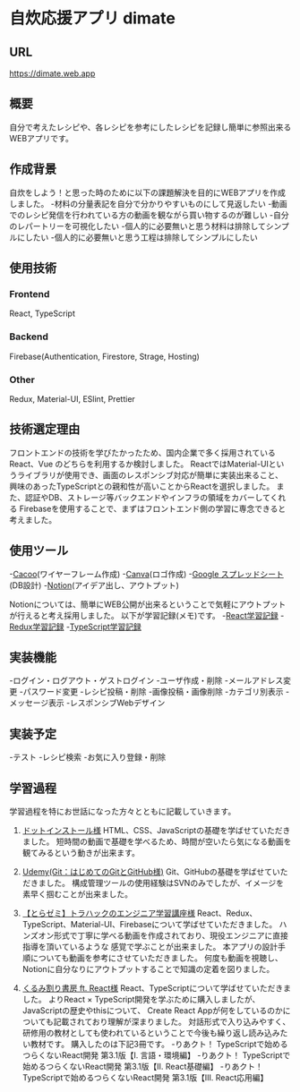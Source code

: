 # 自炊応援アプリ dimate

## URL
https://dimate.web.app

## 概要
自分で考えたレシピや、各レシピを参考にしたレシピを記録し簡単に参照出来るWEBアプリです。

## 作成背景
  自炊をしよう！と思った時のために以下の課題解決を目的にWEBアプリを作成しました。
-材料の分量表記を自分で分かりやすいものにして見返したい
-動画でのレシピ発信を行われている方の動画を観ながら買い物するのが難しい
-自分のレパートリーを可視化したい
-個人的に必要無いと思う材料は排除してシンプルにしたい
-個人的に必要無いと思う工程は排除してシンプルにしたい

## 使用技術
### Frontend
React, TypeScript
### Backend
Firebase(Authentication, Firestore, Strage, Hosting)
### Other
Redux, Material-UI, ESlint, Prettier

## 技術選定理由
  フロントエンドの技術を学びたかったため、国内企業で多く採用されているReact、Vue
  のどちらを利用するか検討しました。
  ReactではMaterial-UIというライブラリが使用でき、画面のレスポンシブ対応が簡単に実装出来ること、
  興味のあったTypeScriptとの親和性が高いことからReactを選択しました。
  また、認証やDB、ストレージ等バックエンドやインフラの領域をカバーしてくれる
  Firebaseを使用することで、まずはフロントエンド側の学習に専念できると考えました。

## 使用ツール
-[Cacoo](https://cacoo.com/)(ワイヤーフレーム作成)
-[Canva](https://www.canva.com/)(ロゴ作成)
-[Google スプレッドシート](https://www.google.com/intl/ja_jp/sheets/about/)(DB設計)
-[Notion](https://www.notion.so/)(アイデア出し、アウトプット)

  Notionについては、簡単にWEB公開が出来るということで気軽にアウトプットが行えると考え採用しました。
  以下が学習記録(メモ)です。
-[React学習記録](https://www.notion.so/enoheim/React-26037a375dda46c58514eda65c281817)
-[Redux学習記録](https://www.notion.so/enoheim/Redux-84c065435cda4a53b748bd3175d71fb0)
-[TypeScript学習記録](https://www.notion.so/enoheim/TypeScript-8de692a86ad640a2b5606021fc3d556c)

## 実装機能
-ログイン・ログアウト・ゲストログイン
-ユーザ作成・削除
-メールアドレス変更
-パスワード変更
-レシピ投稿・削除
-画像投稿・画像削除
-カテゴリ別表示
-メッセージ表示
-レスポンシブWebデザイン

## 実装予定
-テスト
-レシピ検索
-お気に入り登録・削除

## 学習過程
  学習過程を特にお世話になった方々とともに記載していきます。
1. [ドットインストール様](https://dotinstall.com/)
  HTML、CSS、JavaScriptの基礎を学ばせていただきました。
  短時間の動画で基礎を学べるため、時間が空いたら気になる動画を観てみるという動きが出来ます。

2. [Udemy(Git：はじめてのGitとGitHub様)](https://www.udemy.com/course/intro_git/)
  Git、GitHubの基礎を学ばせていただきました。
  構成管理ツールの使用経験はSVNのみでしたが、イメージを素早く掴むことが出来ました。

3. [【とらゼミ】トラハックのエンジニア学習講座様](https://www.youtube.com/channel/UC-bOAxx-YOsviSmqh8COR0w)
  React、Redux、TypeScript、Material-UI、Firebaseについて学ばせていただきました。
  ハンズオン形式で丁寧に学べる動画を作成されており、現役エンジニアに直接指導を頂いているような
  感覚で学ぶことが出来ました。
  本アプリの設計手順についても動画を参考にさせていただきました。
  何度も動画を視聴し、Notionに自分なりにアウトプットすることで知識の定着を図りました。

4. [くるみ割り書房 ft. React様](https://oukayuka.booth.pm/)
  React、TypeScriptについて学ばせていただきました。
  よりReact × TypeScript開発を学ぶために購入しましたが、JavaScriptの歴史やthisについて、
  Create React Appが何をしているのかについても記載されており理解が深まりました。
  対話形式で入り込みやすく、研修用の教材としても使われているということで今後も繰り返し読み込みたい教材です。
  購入したのは下記3冊です。
-りあクト！ TypeScriptで始めるつらくないReact開発 第3.1版【Ⅰ. 言語・環境編】
-りあクト！ TypeScriptで始めるつらくないReact開発 第3.1版【Ⅱ. React基礎編】
-りあクト！ TypeScriptで始めるつらくないReact開発 第3.1版【Ⅲ. React応用編】
